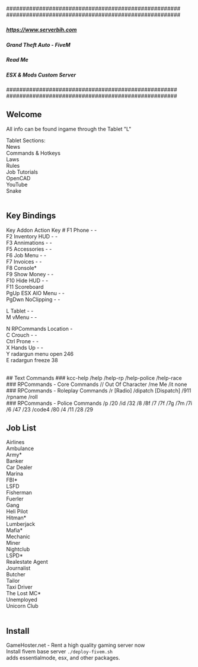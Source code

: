 #####################################################
#####################################################
#####
#####   https://www.serverbih.com
#####   Grand Theft Auto - FiveM
#####         Read Me
#####   ESX & Mods Custom Server
#####
#####
####################################################
####################################################
<br />
## Welcome
All info can be found ingame through the Tablet "L"

Tablet Sections:  
News  
Commands & Hotkeys  
Laws  
Rules  
Job Tutorials  
OpenCAD  
YouTube  
Snake  
<br />

## Key Bindings
Key       Addon              Action       Key #
F1      Phone                   -           -   
F2      Inventory HUD           -           -  
F3      Annimations             -           -  
F5      Accessories             -           -  
F6      Job Menu                -           -  
F7      Invoices                -           -  
F8      Console*  
F9      Show Money              -           -  
F10     Hide HUD                -           -  
F11     Scoreboard  
PgUp    ESX AIO Menu            -           -  
PgDwn   NoClipping              -           -  
  
L       Tablet                  -           -  
M       vMenu                   -           -  


N       RPCommands           Location       -  
C       Crouch                  -           -  
Ctrl    Prone                   -           -  
X       Hands Up                -           -  
Y       radargun            menu open       246  
E       radargun              freeze        38  
  
<br />
## Text Commands
### kcc-help
/help  
/help-rp  
/help-police  
/help-race  
<br />
### RPCommands - Core Commands  
//      Out Of Character  
/me     Me  
/it     none  
<br />
### RPCommands - Roleplay Commands  
/r          [Radio]  
/dipatch    [Dispatch]  
/911  
/rpname  
/roll  
<br />
### RPCommands - Police Commands  
/p  
/20   
/id  
/32  
/8  
/8f  
/7  
/7f  
/7g  
/7m  
/7i  
/6  
/47  
/23  
/code4  
/80  
/4  
/11  
/28  
/29  
<br />

## Job List  
Airlines  
Ambulance  
Army*  
Banker  
Car Dealer  
Marina  
FBI*  
LSFD  
Fisherman  
Fuerler  
Gang  
Heli Pilot  
Hitman*  
Lumberjack  
Mafia*  
Mechanic  
Miner  
Nightclub  
LSPD*  
Realestate Agent  
Journalist  
Butcher  
Tailor  
Taxi Driver  
The Lost MC*  
Unemployed  
Unicorn Club  
<br />

## Install
GameHoster.net - Rent a high quality gaming server now<br />
Install fivem base server `./deploy-fivem.sh`  
adds essentialmode, esx, and other packages. 
